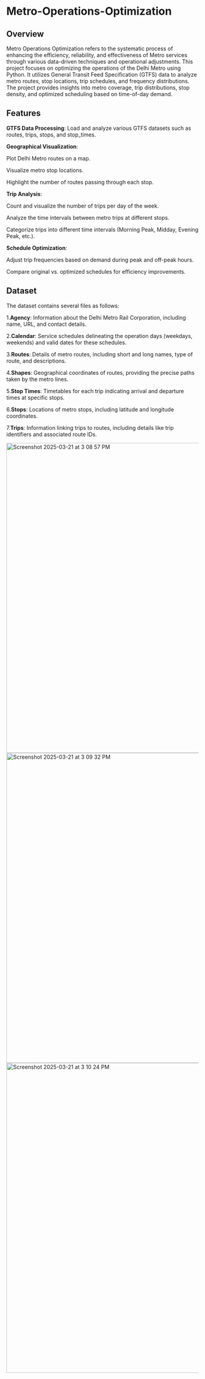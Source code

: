 # Metro-Operations-Optimization

## Overview

Metro Operations Optimization refers to the systematic process of enhancing the efficiency, reliability, and effectiveness of Metro services through various data-driven techniques and operational adjustments.
This project focuses on optimizing the operations of the Delhi Metro using Python. It utilizes General Transit Feed Specification (GTFS) data to analyze metro routes, stop locations, trip schedules, and frequency distributions. The project provides insights into metro coverage, trip distributions, stop density, and optimized scheduling based on time-of-day demand.

## Features

**GTFS Data Processing**: Load and analyze various GTFS datasets such as routes, trips, stops, and stop_times.

**Geographical Visualization**:

Plot Delhi Metro routes on a map.

Visualize metro stop locations.

Highlight the number of routes passing through each stop.

**Trip Analysis**:

Count and visualize the number of trips per day of the week.

Analyze the time intervals between metro trips at different stops.

Categorize trips into different time intervals (Morning Peak, Midday, Evening Peak, etc.).

**Schedule Optimization**:

Adjust trip frequencies based on demand during peak and off-peak hours.

Compare original vs. optimized schedules for efficiency improvements.

## Dataset

The dataset contains several files as follows:

1.**Agency**: Information about the Delhi Metro Rail Corporation, including name, URL, and contact details.

2.**Calendar**: Service schedules delineating the operation days (weekdays, weekends) and valid dates for these schedules.

3.**Routes**: Details of metro routes, including short and long names, type of route, and descriptions.

4.**Shapes**: Geographical coordinates of routes, providing the precise paths taken by the metro lines.

5.**Stop Times**: Timetables for each trip indicating arrival and departure times at specific stops.

6.**Stops**: Locations of metro stops, including latitude and longitude coordinates.

7.**Trips**: Information linking trips to routes, including details like trip identifiers and associated route IDs.

<img width="810" alt="Screenshot 2025-03-21 at 3 08 57 PM" src="https://github.com/user-attachments/assets/2ea5e85f-f180-469c-b391-4c389f975a8e" />

<img width="810" alt="Screenshot 2025-03-21 at 3 09 32 PM" src="https://github.com/user-attachments/assets/160ba775-f96c-403d-99af-4f8e8d26572e" />

<img width="810" alt="Screenshot 2025-03-21 at 3 10 24 PM" src="https://github.com/user-attachments/assets/bf6630e1-86a7-40bf-b0b1-8e7fcc39ad7d" />









